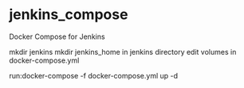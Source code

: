 # jenkins_compose
Docker Compose for Jenkins

mkdir jenkins
mkdir jenkins_home in jenkins directory
edit volumes in docker-compose.yml

run:docker-compose -f docker-compose.yml up -d


